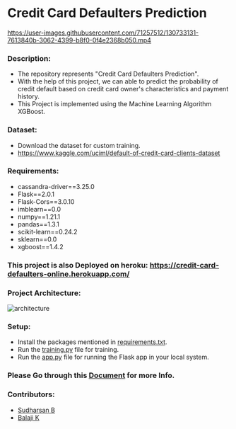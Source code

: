 
# Credit Card Defaulters Prediction


https://user-images.githubusercontent.com/71257512/130733131-7613840b-3062-4399-b8f0-0f4e2368b050.mp4

### Description:
- The repository represents "Credit Card Defaulters Prediction".
- With the help of this project, we can able to predict the probability of credit default based on credit card owner's characteristics and payment history.
- This Project is implemented using the Machine Learning Algorithm XGBoost.


### Dataset:
- Download the dataset for custom training.
- https://www.kaggle.com/uciml/default-of-credit-card-clients-dataset

### Requirements:
- cassandra-driver==3.25.0
- Flask==2.0.1
- Flask-Cors==3.0.10
- imblearn==0.0
- numpy==1.21.1
- pandas==1.3.1
- scikit-learn==0.24.2
- sklearn==0.0
- xgboost==1.4.2

### This project is also Deployed on heroku: https://credit-card-defaulters-online.herokuapp.com/
### Project Architecture:
![architecture](https://user-images.githubusercontent.com/71257512/130731860-f8b5b1c1-5bc1-4a0d-9ad6-307522a5c722.png)

### Setup:
- Install the packages mentioned in [requirements.txt](https://github.com/sudharsanbaskars/CreditCardDefaultersPrediction/blob/main/requirements.txt).
- Run the [training.py](https://github.com/sudharsanbaskars/CreditCardDefaultersPrediction/blob/main/training.py) file for training.
- Run the [app.py](https://github.com/sudharsanbaskars/CreditCardDefaultersPrediction/blob/main/app.py) file for running the Flask app in your local system.

### Please Go through this [Document](https://docs.google.com/document/d/1FUak7BSp467CnqKWBxS8ZbsCquiqKriw/edit?usp=sharing&ouid=104052966349863954359&rtpof=true&sd=true) for more Info.

### Contributors:
- [Sudharsan B](https://www.linkedin.com/in/sudharsan-b-9447a51ab/)
- [Balaji K](https://www.linkedin.com/in/balaji-k-3127a01ab/)
